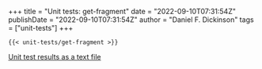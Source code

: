 +++
title = "Unit tests: get-fragment"
date = "2022-09-10T07:31:54Z"
publishDate = "2022-09-10T07:31:54Z"
author = "Daniel F. Dickinson"
tags = ["unit-tests"]
+++

```shell-session
{{< unit-tests/get-fragment >}}
```

[Unit test results as a text file](plaintext/unit-tests-get-fragment.txt)
